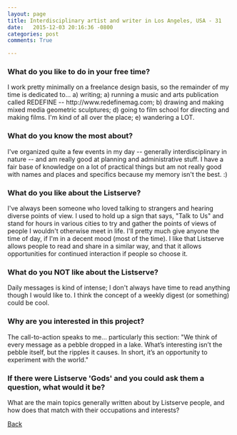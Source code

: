 ```yaml
---
layout: page
title: Interdisciplinary artist and writer in Los Angeles, USA - 31
date:   2015-12-03 20:16:36 -0800
categories: post
comments: True

---
```


### What do you like to do in your free time?
<p>I work pretty minimally on a freelance design basis, so the remainder of my time is dedicated to... a) writing; a) running a music and arts publication called REDEFINE -- http://www.redefinemag.com; b) drawing and making mixed media geometric sculptures; d) going to film school for directing and making films. I'm kind of all over the place; e) wandering a LOT.</p>

### What do you know the most about?
<p>I've organized quite a few events in my day -- generally interdisciplinary in nature -- and am really good at planning and administrative stuff. I have a fair base of knowledge on a lot of practical things but am not really good with names and places and specifics because my memory isn't the best. :)</p>

### What do you like about the Listserve?
<p>I've always been someone who loved talking to strangers and hearing diverse points of view. I used to hold up a sign that says, "Talk to Us"  and stand for hours in various cities to try and gather the points of views of people I wouldn't otherwise meet in life. I'll pretty much give anyone the time of day, if I'm in a decent mood (most of the time). I like that Listserve allows people to read and share in a similar way, and that it allows opportunities for continued interaction if people so choose it.</p>

### What do you NOT like about the Listserve?
<p>Daily messages is kind of intense; I don't always have time to read anything though I would like to. I think the concept of a weekly digest (or something) could be cool.</p>

### Why are you interested in this project?
<p>The call-to-action speaks to me... particularly this section: "We think of every message as a pebble dropped in a lake. What’s interesting isn’t the pebble itself, but the ripples it causes. In short, it’s an opportunity to experiment with the world."</p>

### If there were Listserve 'Gods' and you could ask them a question, what would it be?
<p>What are the main topics generally written about by Listserve people, and how does that match with their occupations and interests?</p>

[Back][1]

[1]: /home/responders/all